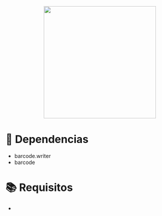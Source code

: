 <div align="center">
  <img src="https://user-images.githubusercontent.com/67304453/147499611-0facc17f-37d0-4d92-8531-93008967ce11.png" width="300" >
</div>

<h1>🔧 Dependencias</h1>

<ul>
  <li>barcode.writer</li>
  <li>barcode</li>
</ul>

<h1>📚 Requisitos</h1>

<ul>
  <li></li>
 </ul>
